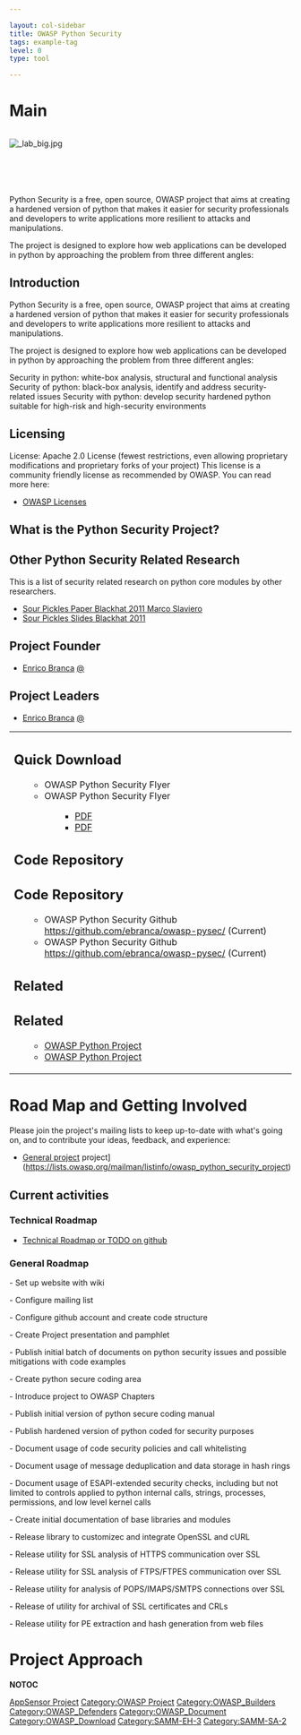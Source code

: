 ```yaml
---

layout: col-sidebar
title: OWASP Python Security
tags: example-tag
level: 0
type: tool

---
```

# Main

<div style="width:100%;height:100px;border:0,margin:0;overflow: hidden;">

![_lab_big.jpg](_lab_big.jpg "_lab_big.jpg")

</div>

<table>
<tbody>
<tr class="odd">
<p>Python Security is a free, open source, OWASP project that aims at creating a hardened version of python that makes it easier for security professionals and developers to write applications more resilient to attacks and manipulations.</p>
<p>The project is designed to explore how web applications can be developed in python by approaching the problem from three different angles:</p>
<h2 id="introduction">Introduction</h2>
<p>Python Security is a free, open source, OWASP project that aims at creating a hardened version of python that makes it easier for security professionals and developers to write applications more resilient to attacks and manipulations.</p>
<p>The project is designed to explore how web applications can be developed in python by approaching the problem from three different angles:</p>
<p>Security in python: white-box analysis, structural and functional analysis Security of python: black-box analysis, identify and address security-related issues Security with python: develop security hardened python suitable for high-risk and high-security environments</p>
<h2 id="licensing">Licensing</h2>
<p>License: Apache 2.0 License (fewest restrictions, even allowing proprietary modifications and proprietary forks of your project) This license is a community friendly license as recommended by OWASP. You can read more here:</p>
<ul>
<li><a href="https://www.owasp.org/index.php/OWASP_Licenses">OWASP Licenses</a></li>
</ul>
<h2 id="what_is_the_python_security_project">What is the Python Security Project?</h2>
<h2 id="other_python_security_related_research">Other Python Security Related Research</h2>
<p>This is a list of security related research on python core modules by other researchers.</p>
<ul>
<li><a href="https://media.blackhat.com/bh-us-11/Slaviero/BH_US_11_Slaviero_Sour_Pickles_WP.pdf">Sour Pickles Paper Blackhat 2011 Marco Slaviero</a></li>
<li><a href="https://media.blackhat.com/bh-us-11/Slaviero/BH_US_11_Slaviero_Sour_Pickles_Slides.pdf">Sour Pickles Slides Blackhat 2011</a></li>
</ul>
<h2 id="project_founder">Project Founder</h2>
<ul>
<li><a href="https://www.owasp.org/index.php/User:Enrico_Branca">Enrico Branca</a> <a href="mailto:enrico.branca@owasp.org">@</a></li>
</ul>
<h2 id="project_leaders">Project Leaders</h2>
<ul>
<li><a href="https://www.owasp.org/index.php/User:Enrico_Branca">Enrico Branca</a> <a href="mailto:enrico.branca@owasp.org">@</a></li>
</ul></td>
<td><h2 id="quick_download">Quick Download</h2>
<ul>
<ul>
<li>OWASP Python Security Flyer
<li>OWASP Python Security Flyer
<ul>
<ul>
<li><a href="https://www.owasp.org/images/2/2b/OWASP_PYSEC_FLYER.pdf">PDF</a></li>
<li><a href="https://www.owasp.org/images/2/2b/OWASP_PYSEC_FLYER.pdf">PDF</a></li>
</ul></li>
</ul></li>
</ul>
</ul>
<h2 id="code_repository">Code Repository</h2>
<h2 id="code_repository">Code Repository</h2>
<ul>
<ul>
<li>OWASP Python Security Github <a href="https://github.com/ebranca/owasp-pysec/">https://github.com/ebranca/owasp-pysec/</a> (Current)</li>
<li>OWASP Python Security Github <a href="https://github.com/ebranca/owasp-pysec/">https://github.com/ebranca/owasp-pysec/</a> (Current)</li>
</ul>
</ul>
<h2 id="related">Related</h2>
<h2 id="related">Related</h2>
<ul>
<ul>
<li><a href="OWASP_Python_Project" title="wikilink">OWASP Python Project</a></li>
<li><a href="OWASP_Python_Project" title="wikilink">OWASP Python Project</a></li>
</ul></td>
</ul></td>
</tr>
</tr>
</tbody>
</tbody>
</table>
</table>


# Road Map and Getting Involved


Please join the project's mailing lists to keep up-to-date with what's going on, and to contribute your ideas, feedback, and experience:


  - [General
    project](https://lists.owasp.org/mailman/listinfo/owasp_python_security_project)
    project](https://lists.owasp.org/mailman/listinfo/owasp_python_security_project)


## Current activities



### Technical Roadmap



  - [Technical Roadmap or TODO on github](https://github.com/ebranca/owasp-pysec/blob/master/doc/ROADMAP.txt)


### General Roadmap


\- Set up website with wiki


\- Configure mailing list


\- Configure github account and create code structure


\- Create Project presentation and pamphlet


\- Publish initial batch of documents on python security issues and possible mitigations with code examples

\- Create python secure coding area


\- Introduce project to OWASP Chapters


\- Publish initial version of python secure coding manual


\- Publish hardened version of python coded for security purposes


\- Document usage of code security policies and call whitelisting


\- Document usage of message deduplication and data storage in hash rings


\- Document usage of ESAPI-extended security checks, including but not limited to controls applied to python internal calls, strings, processes, permissions, and low level kernel calls

\- Create initial documentation of base libraries and modules


\- Release library to customizec and integrate OpenSSL and cURL


\- Release utility for SSL analysis of HTTPS communication over SSL


\- Release utility for SSL analysis of FTPS/FTPES communication over SSL

\- Release utility for analysis of POPS/IMAPS/SMTPS connections over SSL


\- Release of utility for archival of SSL certificates and CRLs


\- Release utility for PE extraction and hash generation from web files


# Project Approach

__NOTOC__ <headertabs />


[AppSensor Project](Category:OWASP_Project "wikilink") 
[Category:OWASP Project](Category:OWASP_Project "wikilink")
[Category:OWASP_Builders](Category:OWASP_Builders "wikilink")
[Category:OWASP_Defenders](Category:OWASP_Defenders "wikilink")
[Category:OWASP_Document](Category:OWASP_Document "wikilink")
[Category:OWASP_Download](Category:OWASP_Download "wikilink")
[Category:SAMM-EH-3](Category:SAMM-EH-3 "wikilink")
[Category:SAMM-SA-2](Category:SAMM-SA-2 "wikilink")
